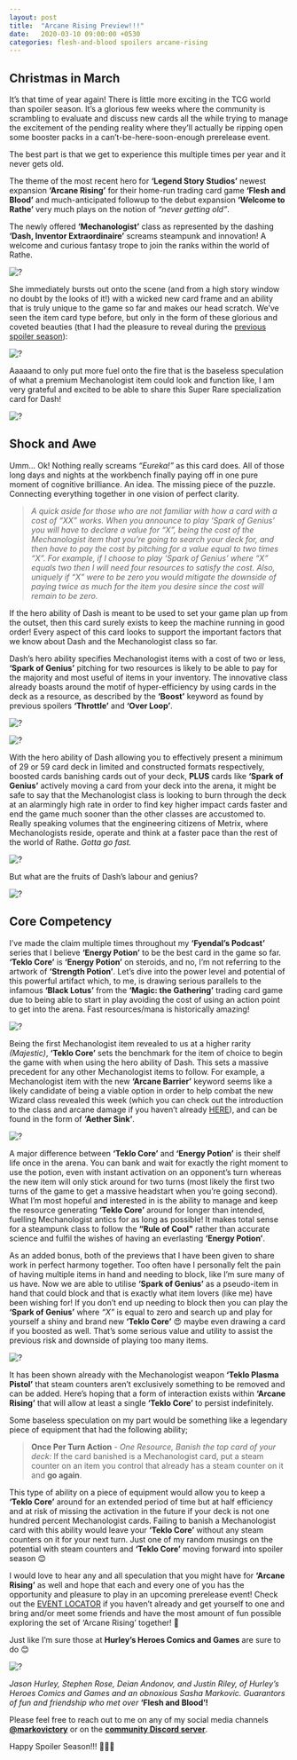 ```yaml
---
layout: post
title:  "Arcane Rising Preview!!!"
date:   2020-03-10 09:00:00 +0530
categories: flesh-and-blood spoilers arcane-rising
---
```


Christmas in March
---

It’s that time of year again! There is little more exciting in the TCG world than spoiler season. It’s a glorious few weeks where the community is scrambling to evaluate and discuss new cards all the while trying to manage the excitement of the pending reality where they’ll actually be ripping open some booster packs in a can’t-be-here-soon-enough prerelease event.

The best part is that we get to experience this multiple times per year and it never gets old.

The theme of the most recent hero for **‘Legend Story Studios’** newest expansion **‘Arcane Rising’** for their home-run trading card game **‘Flesh and Blood’** and much-anticipated followup to the debut expansion **‘Welcome to Rathe’** very much plays on the notion of *“never getting old”*.

The newly offered **‘Mechanologist’** class as represented by the dashing **‘Dash, Inventor Extraordinaire’** screams steampunk and innovation! A welcome and curious fantasy trope to join the ranks within the world of Rathe.

![?](/assets/img/preview-arc/arc_001.png)

She immediately bursts out onto the scene (and from a high story window no doubt by the looks of it!) with a wicked new card frame and an ability that is truly unique to the game so far and makes our head scratch. We’ve seen the item card type before, but only in the form of these glorious and coveted beauties (that I had the pleasure to reveal during the [previous spoiler season][previous-spoiler]):

![?](/assets/img/preview-arc/potions.png)

Aaaaand to only put more fuel onto the fire that is the baseless speculation of what a premium Mechanologist item could look and function like, I am very grateful and excited to be able to share this Super Rare specialization card for Dash!

![?](/assets/img/preview-arc/arc_009.png)

Shock and Awe
---

Umm… Ok! Nothing really screams *“Eureka!”* as this card does. All of those long days and nights at the workbench finally paying off in one pure moment of cognitive brilliance. An idea. The missing piece of the puzzle. Connecting everything together in one vision of perfect clarity.

> *A quick aside for those who are not familiar with how a card with a cost of “XX” works. When you announce to play ‘Spark of Genius’ you will have to declare a value for “X”, being the cost of the Mechanologist item that you’re going to search your deck for, and then have to pay the cost by pitching for a value equal to two times “X”. For example, if I choose to play ‘Spark of Genius’ where “X” equals two then I will need four resources to satisfy the cost. Also, uniquely if “X” were to be zero you would mitigate the downside of paying twice as much for the item you desire since the cost will remain to be zero.*

If the hero ability of Dash is meant to be used to set your game plan up from the outset, then this card surely exists to keep the machine running in good order! Every aspect of this card looks to support the important factors that we know about Dash and the Mechanologist class so far.

Dash’s hero ability specifies Mechanologist items with a cost of two or less, **‘Spark of Genius’** pitching for two resources is likely to be able to pay for the majority and most useful of items in your inventory. The innovative class already boasts around the motif of hyper-efficiency by using cards in the deck as a resource, as described by the **‘Boost’** keyword as found by previous spoilers **‘Throttle’** and **‘Over Loop’**.

![?](/assets/img/preview-arc/arc_24.png)

![?](/assets/img/preview-arc/arc_021.png)

With the hero ability of Dash allowing you to effectively present a minimum of 29 or 59 card deck in limited and constructed formats respectively, boosted cards banishing cards out of your deck, **PLUS** cards like **‘Spark of Genius’** actively moving a card from your deck into the arena, it might be safe to say that the Mechanologist class is looking to burn through the deck at an alarmingly high rate in order to find key higher impact cards faster and end the game much sooner than the other classes are accustomed to. Really speaking volumes that the engineering citizens of Metrix, where Mechanologists reside, operate and think at a faster pace than the rest of the world of Rathe. *Gotta go fast.*

![?](/assets/img/preview-arc/metrix.jpg)

But what are the fruits of Dash’s labour and genius?

![?](/assets/img/preview-arc/arc_007.png)

Core Competency
---

I’ve made the claim multiple times throughout my **‘Fyendal’s Podcast’** series that I believe **‘Energy Potion’** to be the best card in the game so far. **‘Teklo Core’** is **‘Energy Potion’** on steroids, and no, I’m not referring to the artwork of **‘Strength Potion’**. Let’s dive into the power level and potential of this powerful artifact which, to me, is drawing serious parallels to the infamous **‘Black Lotus’** from the **‘Magic: the Gathering’** trading card game due to being able to start in play avoiding the cost of using an action point to get into the arena. Fast resources/mana is historically amazing!

![?](/assets/img/preview-arc/black_lotus.jpg)

Being the first Mechanologist item revealed to us at a higher rarity *(Majestic)*, **‘Teklo Core’** sets the benchmark for the item of choice to begin the game with when using the hero ability of Dash. This sets a massive precedent for any other Mechanologist items to follow. For example, a Mechanologist item with the new **‘Arcane Barrier’** keyword seems like a likely candidate of being a viable option in order to help combat the new Wizard class revealed this week (which you can check out the introduction to the class and arcane damage if you haven’t already [HERE][mechanologist-primer]), and can be found in the form of **‘Aether Sink’**.

![?](/assets/img/preview-arc/arc_17.png)

A major difference between **‘Teklo Core’** and **‘Energy Potion’** is their shelf life once in the arena. You can bank and wait for exactly the right moment to use the potion, even with instant activation on an opponent’s turn whereas the new item will only stick around for two turns (most likely the first two turns of the game to get a massive headstart when you’re going second). What I’m most hopeful and interested in is the ability to manage and keep the resource generating **‘Teklo Core’** around for longer than intended, fuelling Mechanologist antics for as long as possible! It makes total sense for a steampunk class to follow the **“Rule of Cool"** rather than accurate science and fulfil the wishes of having an everlasting **‘Energy Potion’**.

As an added bonus, both of the previews that I have been given to share work in perfect harmony together. Too often have I personally felt the pain of having multiple items in hand and needing to block, like I’m sure many of us have. Now we are able to utilise **‘Spark of Genius’** as a pseudo-item in hand that could block and that is exactly what item lovers (like me) have been wishing for! If you don’t end up needing to block then you can play the **‘Spark of Genius’** where *“X”* is equal to zero and search up and play for yourself a shiny and brand new **‘Teklo Core’** 😍 maybe even drawing a card if you boosted as well. That’s some serious value and utility to assist the previous risk and downside of playing too many items.

![?](/assets/img/preview-arc/arc_003.png)

It has been shown already with the Mechanologist weapon **‘Teklo Plasma Pistol’** that steam counters aren’t exclusively something to be removed and can be added. Here’s hoping that a form of interaction exists within **‘Arcane Rising’** that will allow at least a single **‘Teklo Core’** to persist indefinitely.

Some baseless speculation on my part would be something like a legendary piece of equipment that had the following ability;

> **Once Per Turn Action** - *One Resource, Banish the top card of your deck:* If the card banished is a Mechanologist card, put a steam counter on an item you control that already has a steam counter on it and **go again**.

This type of ability on a piece of equipment would allow you to keep a **‘Teklo Core’** around for an extended period of time but at half efficiency and at risk of missing the activation in the future if your deck is not one hundred percent Mechanologist cards. Failing to banish a Mechanologist card with this ability would leave your **‘Teklo Core’** without any steam counters on it for your next turn. Just one of my random musings on the potential with steam counters and **‘Teklo Core’** moving forward into spoiler season 😊

I would love to hear any and all speculation that you might have for **‘Arcane Rising’** as well and hope that each and every one of you has the opportunity and pleasure to play in an upcoming prerelease event! Check out the [EVENT LOCATOR][event-locator] if you haven’t already and get yourself to one and bring and/or meet some friends and have the most amount of fun possible exploring the set of ‘Arcane Rising’ together! 😬 

Just like I’m sure those at **Hurley’s Heroes Comics and Games** are sure to do 😊

![?](/assets/img/preview-arc/friends.jpg)

*Jason Hurley, Stephen Rose, Deian Andonov, and Justin Riley, of Hurley’s Heroes Comics and Games and an obnoxious Sasha Markovic. Guarantors of fun and friendship who met over*  **‘Flesh and Blood’!**

Please feel free to reach out to me on any of my social media channels **[@markovictory][twitter]** or on the **[community Discord server][discord]**.

Happy Spoiler Season!!! 🎉🎉🎉


[previous-spoiler]: https://markovictory.com/flesh-and-blood/spoilers/welcome-to-rathe/2019/09/29/welcome-to-rathe-preview.html
[mechanologist-primer]: https://fabtcg.com/articles/master-arcane/
[event-locator]: https://fabtcg.com/locator/?format=&type=1&query=&mode=event
[twitter]: https://twitter.com/markovictory
[discord]: https://discord.gg/rcDPDcJ